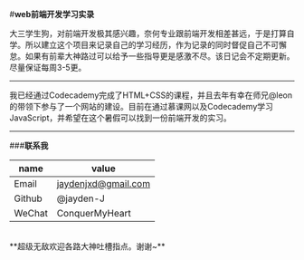 #**web前端开发学习实录**

大三学生狗，对前端开发极其感兴趣，奈何专业跟前端开发相差甚远，于是打算自学。所以建立这个项目来记录自己的学习经历，作为记录的同时督促自己不可懈怠。如果有前辈大神路过可以给予一些指导更是感激不尽。该日记会不定期更新。尽量保证每周3-5更。
***
我已经通过Codecademy完成了HTML+CSS的课程，并且去年有幸在师兄@leon的带领下参与了一个网站的建设。目前在通过慕课网以及Codecademy学习JavaScript，并希望在这个暑假可以找到一份前端开发的实习。
***
###**联系我**

name  |value
------|-------------------
Email |jaydenjxd@gmail.com
Github|@jayden-J
WeChat|ConquerMyHeart

<br/>
**超级无敌欢迎各路大神吐槽指点。谢谢~**